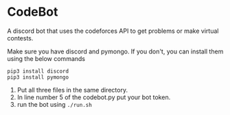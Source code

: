 # CodeBot
A discord bot that uses the codeforces API to get problems or make virtual contests.

Make sure you have discord and pymongo. If you don't, you can install them using the below commands
```
pip3 install discord
pip3 install pymongo
```

1) Put all three files in the same directory.
2) In line number 5 of the codebot.py put your bot token.
3) run the bot using ```./run.sh```
